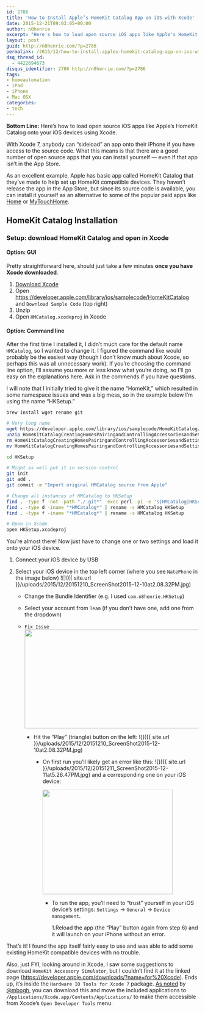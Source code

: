 ```yaml
---
id: 2786
title: 'How to Install Apple’s HomeKit Catalog App on iOS with Xcode'
date: 2015-12-21T09:03:05+00:00
author: n8henrie
excerpt: "Here's how to load open source iOS apps like Apple's HomeKit Catalog onto your iOS devices using Xcode."
layout: post
guid: http://n8henrie.com/?p=2786
permalink: /2015/12/how-to-install-apples-homekit-catalog-app-on-ios-with-xcode/
dsq_thread_id:
  - 4422694673
disqus_identifier: 2786 http://n8henrie.com/?p=2786
tags:
- homeautomation
- iPad
- iPhone
- Mac OSX
categories:
- tech
---
```

**Bottom Line:** Here’s how to load open source iOS apps like Apple’s HomeKit Catalog onto your iOS devices using Xcode.<!--more-->

With Xcode 7, anybody can “sideload” an app onto their iPhone if you have access to the source code. What this means is that there are a good number of open source apps that you can install yourself — even if that app isn’t in the App Store.

As an excellent example, Apple has basic app called HomeKit Catalog that they’ve made to help set up HomeKit compatible devices. They haven’t release the app in the App Store, but since its source code is available, you can install it yourself as an alternative to some of the popular paid apps like <a title="Home - Smart Home Automation" href="https://itunes.apple.com/us/app/home-smart-home-automation/id995994352?mt=8&uo=4&at=10l5H6" target="_blank">Home</a> or <a title="MyTouchHome" href="http://mytouchhome.webs.com/" target="_blank">MyTouchHome</a>.

## HomeKit Catalog Installation

### Setup: download HomeKit Catalog and open in Xcode

#### Option: GUI

Pretty straightforward here, should just take a few minutes **once you have Xcode downloaded**.

  1. <a title="Xcode" href="https://itunes.apple.com/us/app/xcode/id497799835?mt=12&uo=4&at=10l5H6" target="_blank">Download Xcode</a>
  2. Open <a href="https://developer.apple.com/library/ios/samplecode/HomeKitCatalog" target="_blank">https://developer.apple.com/library/ios/samplecode/HomeKitCatalog</a> and `Download Sample Code` (top right)
  3. Unzip
  4. Open `HMCatalog.xcodeproj` in Xcode

#### Option: Command line

After the first time I installed it, I didn’t much care for the default name `HMCatalog`, so I wanted to change it. I figured the command like would probably be the easiest way (though I don’t know much about Xcode, so perhaps this was all unnecessary work). If you’re choosing the command line option, I’ll assume you more or less know what you’re doing, so I’ll go easy on the explanations here. Ask in the commends if you have questions.

I will note that I initially tried to give it the name “HomeKit,” which resulted in some namespace issues and was a big mess, so in the example below I’m using the name “HKSetup.”

`brew install wget rename git`

```bash
# Very long name
wget https://developer.apple.com/library/ios/samplecode/HomeKitCatalog/HomeKitCatalogCreatingHomesPairingandControllingAccessoriesandSettingUpTriggers.zip
unzip HomeKitCatalogCreatingHomesPairingandControllingAccessoriesandSettingUpTriggers.zip
rm HomeKitCatalogCreatingHomesPairingandControllingAccessoriesandSettingUpTriggers.zip
mv HomeKitCatalogCreatingHomesPairingandControllingAccessoriesandSettingUpTriggers HKSetup

cd HKSetup

# Might as well put it in version control
git init
git add .
git commit -m "Import original HMCatalog source from Apple"

# Change all instances of HMCatalog to HKSetup
find . -type f -not -path "./.git*" -exec perl -pi -e 's|HMCatalog|HKSetup|g' '{}' \;
find . -type d -iname "*HMCatalog*" | rename -s HMCatalog HKSetup
find . -type f -iname "*HMCatalog*" | rename -s HMCatalog HKSetup

# Open in Xcode
open HKSetup.xcodeproj
```

You’re almost there! Now just have to change one or two settings and load it onto your iOS device.

  1. Connect your iOS device by USB
  2. Select your iOS device in the top left corner (where you see `NatePhone` in the image below)
    ![]({{ site.url }}/uploads/2015/12/20151210_ScreenShot2015-12-10at2.08.32PM.jpg)</li>

      * Change the Bundle Identifier (e.g. I used `com.n8henrie.HKSetup`)
      * Select your account from `Team` (if you don’t have one, add one from the dropdown)
      * `Fix Issue`
        <img class="" src="{{ site.url }}/uploads/2015/12/20151210_ScreenShot2015-12-10at2.26.42PM.jpg" alt="" width="699" height="259" /></li>

          * Hit the “Play” (triangle) button on the left:
            ![]({{ site.url }}/uploads/2015/12/20151210_ScreenShot2015-12-10at2.08.32PM.jpg)</li>

              * On first run you’ll likely get an error like this:
![]({{ site.url }}/uploads/2015/12/20151211_ScreenShot2015-12-11at5.26.47PM.jpg)
                and a corresponding one on your iOS device:

                <img class="" src="{{ site.url }}/uploads/2015/12/20151217_File_Dec_13__7_24_06_PM.jpg" alt="" width="341" height="274" /></li>

                  * To run the app, you’ll need to “trust” yourself in your iOS device’s settings: `Settings` -> `General` -> `Device management`.

                    1.Reload the app (the “Play” button again from step 6) and it will launch on your iPhone without an error.</ol>

                That’s it! I found the app itself fairly easy to use and was able to add some existing HomeKit compatible devices with no trouble.

                Also, just FYI, looking around in Xcode, I saw some suggestions to download `HomeKit Accessory Simulator`, but I couldn’t find it at the linked page (<a href="https://developer.apple.com/downloads/?name=for%20Xcode" target="_blank">https://developer.apple.com/downloads/?name=for%20Xcode</a>). Ends up, it’s inside the `Hardware IO Tools for Xcode 7` package. <a href="http://justabeech.com/2015/01/12/hardware-io-tools-for-xcode/" target="_blank">As noted</a> by <a href="https://twitter.com/mbogh" target="_blank">@mbogh</a>, you can download this and move the included applications to `/Applications/Xcode.app/Contents/Applications/` to make them accessible from Xcode’s `Open Developer Tools` menu.
